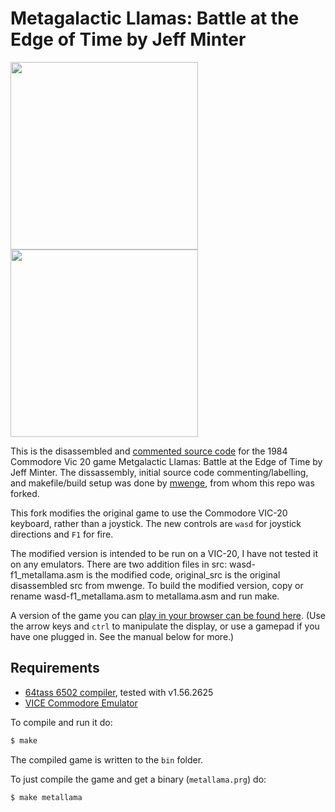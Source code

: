 # Metagalactic Llamas: Battle at the Edge of Time by Jeff Minter
<img src="https://www.mobygames.com/images/covers/l/539848-metagalactic-llamas-battle-at-the-edge-of-time-vic-20-front-cover.jpg" height=300><img src="https://user-images.githubusercontent.com/58846/104136780-2b319d80-5390-11eb-8617-89bf4a598ded.gif" height=300>

This is the disassembled and [commented source code] for the 1984 Commodore Vic 20 game Metgalactic Llamas: Battle at the Edge of Time by Jeff Minter. The dissassembly, initial source code commenting/labelling, and makefile/build setup was done by [mwenge], from whom this repo was forked.

This fork modifies the original game to use the Commodore VIC-20 keyboard, rather than a joystick. The new controls are `wasd` for joystick directions and `F1` for fire.

The modified version is intended to be run on a VIC-20, I have not tested it on any emulators. There are two addition files in src: wasd-f1\_metallama.asm is the modified code, original\_src is the original disassembled src from mwenge. To build the modified version, copy or rename wasd-f1\_metallama.asm to metallama.asm and run make.

A version of the game you can [play in your browser can be found here]. (Use the arrow keys and `ctrl` to manipulate the display, or use a gamepad if you have one plugged in. See the manual below for more.)

## Requirements

* [64tass 6502 compiler][64tass], tested with v1.56.2625
* [VICE Commodore Emulator][vice]

[64tass]: http://tass64.sourceforge.net/
[vice]: http://vice-emu.sourceforge.net/
[https://metallama.xyz]: https://mwenge.github.io/metallama.xyz
[commented source code]:https://github.com/mwenge/metallama/blob/master/src/metallama.asm
[mwenge]:https://github.com/mwenge/metallama
[play in your browser can be found here]: https://mwenge.github.io/metallama

To compile and run it do:

```sh
$ make
```
The compiled game is written to the `bin` folder. 

To just compile the game and get a binary (`metallama.prg`) do:

```sh
$ make metallama
```

